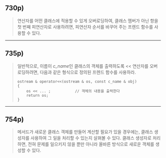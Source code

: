 ## 730p)
> 연산자를 어떤 클래스에 적용할 수 있게 오버로딩하여, 클래스 멤버가 아닌 항을 첫 번째 피연산자로 사용하려면, 피연산자 순서를 바꾸어 주는 프렌드 함수를 사용할 수 있다. 
___
## 735p)
> 일반적으로, 이름이 *c_name*인 클래스의 객체를 출력하도록 << 연산자를 오버로딩하려면, 다음과 같은 형식으로 정의된 프렌드 함수를 사용하라.
> <pre><code>ostream & operator<<(ostream & os, const c_name & obj)
> {
>     os << ... ;           // 객체의 내용을 출력한다
>     return os;
> }</code></pre>
___
## 754p)
> 메서드가 새로운 클래스 객체를 만들어 계산할 필요가 있을 경우에는, 클래스 생성자를 사용하여 그 일을 처리할 수 있는지 살펴볼 수 있다. 클래스 생성자로 처리하면, 전혀 문제를 일으키지 않을 뿐만 아니라 올바른 방식으로 새로운 객체를 생성할 수 있다. 